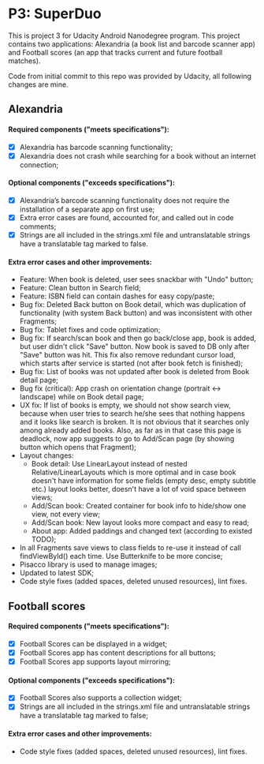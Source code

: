 # P3: SuperDuo

This is project 3 for Udacity Android Nanodegree program. This project contains two applications: Alexandria (a book list and barcode scanner app) and Football scores (an app that tracks current and future football matches).

Code from initial commit to this repo was provided by Udacity, all following changes are mine.

## Alexandria
#### Required components ("meets specifications"):

* [x] Alexandria has barcode scanning functionality;
* [x] Alexandria does not crash while searching for a book without an internet connection;

#### Optional components ("exceeds specifications"):

* [x] Alexandria’s barcode scanning functionality does not require the installation of a separate app on first use;
* [x] Extra error cases are found, accounted for, and called out in code comments;
* [x] Strings are all included in the strings.xml file and untranslatable strings have a translatable tag marked to false.

#### Extra error cases and other improvements:

* Feature: When book is deleted, user sees snackbar with "Undo" button;
* Feature: Clean button in Search field;
* Feature: ISBN field can contain dashes for easy copy/paste;
* Bug fix: Deleted Back button on Book detail, which was duplication of functionality (with system Back button) and was inconsistent with other Fragments;
* Bug fix: Tablet fixes and code optimization;
* Bug fix: If search/scan book and then go back/close app, book is added, but user didn't click "Save" button. Now book is saved to DB only after "Save" button was hit. This fix also remove redundant cursor load, which starts after service is started (not after book fetch is finished);
* Bug fix: List of books was not updated after book is deleted from Book detail page;
* Bug fix (critical): App crash on orientation change (portrait <-> landscape) while on Book detail page;
* UX fix: If list of books is empty, we should not show search view, because when user tries to search he/she sees that nothing happens and it looks like search is broken. It is not obvious
that it searches only among already added books. Also, as far as in that case this page is deadlock, now app suggests to go to Add/Scan page (by showing button which opens that Fragment);
* Layout changes:
  * Book detail: Use LinearLayout instead of nested Relative/LinearLayouts which is more optimal and in case book doesn't have information for some fields (empty desc, empty subtitle etc.) layout looks better, doesn't have a lot of void space between views;
  * Add/Scan book: Created container for book info to hide/show one view, not every view;
  * Add/Scan book: New layout looks more compact and easy to read;
  * About app: Added paddings and changed text (according to existed TODO);
* In all Fragments save views to class fields to re-use it instead of call findViewById() each time. Use Butterknife to be more concise;
* Pisacco library is used to manage images;
* Updated to latest SDK;
* Code style fixes (added spaces, deleted unused resources), lint fixes.

## Football scores
#### Required components ("meets specifications"):

* [x] Football Scores can be displayed in a widget;
* [x] Football Scores app has content descriptions for all buttons;
* [x] Football Scores app supports layout mirroring;

#### Optional components ("exceeds specifications"):
* [x] Football Scores also supports a collection widget;
* [x] Strings are all included in the strings.xml file and untranslatable strings have a translatable tag marked to false;

#### Extra error cases and other improvements:

* Code style fixes (added spaces, deleted unused resources), lint fixes.
